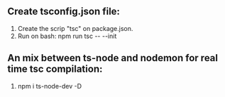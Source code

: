 ## Create tsconfig.json file:

1.  Create the scrip "tsc" on package.json.
2.  Run on bash: npm run tsc -- --init

## An mix between ts-node and nodemon for real time tsc compilation:

1.  npm i ts-node-dev -D 
